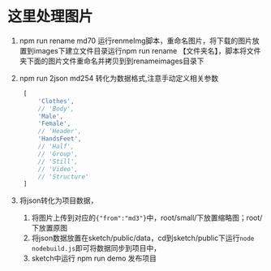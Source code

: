 # 这里处理图片

1. npm run rename md70
   运行renmeImg脚本，重命名图片，将下载的图片放置到images下建立文件目录运行npm run rename 【文件夹名】，脚本将文件夹下面的图片文件重命名并拷贝到到renameimages目录下
2. npm run 2json md254
   转化为数据格式,注意手动定义相关参数

   ```javascript
    [
        'Clothes', 
        // 'Body', 
        'Male', 
        'Female', 
        // 'Header', 
        'HandsFeet', 
        // 'Half', 
        // 'Group', 
        // 'Still', 
        // 'Video', 
        // 'Structure'
    ]
   ```
3. 将json转化为项目数据，
   1. 将图片上传到对应的`{"from":"md3"}`中，root/small/下放置缩略图；root/下放置原图
   2. 将json数据放置在sketch/public/data，cd到sketch/public下运行`node nodebuild.js`即可将数据同步到项目中，
   3. sketch中运行 npm run demo 发布项目
